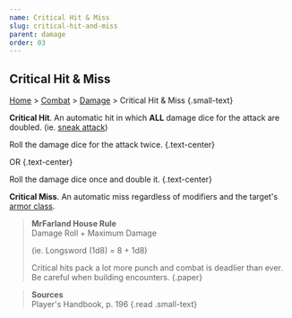 ```yaml
---
name: Critical Hit & Miss
slug: critical-hit-and-miss
parent: damage
order: 03
---
```

## Critical Hit & Miss
[Home](dm-operations-center) > [Combat](combat) > [Damage](damage) > Critical Hit & Miss {.small-text}

**Critical Hit**. An automatic hit in which **ALL** damage dice for the attack are doubled. (ie. [sneak attack](sneak-attack))<br/>

Roll the damage dice for the attack twice. {.text-center}

OR  {.text-center}

Roll the damage dice once and double it. {.text-center}

**Critical Miss**. An automatic miss regardless of modifiers and the target's [armor class](armor-class).

> **MrFarland House Rule**<br/>
> Damage Roll + Maximum Damage
>
> (ie. Longsword (1d8) = 8 + 1d8)
>
> Critical hits pack a lot more punch and combat is deadlier than ever. Be careful when building encounters.
{.paper}

> **Sources** <br/>
> Player's Handbook, p. 196
{.read .small-text}